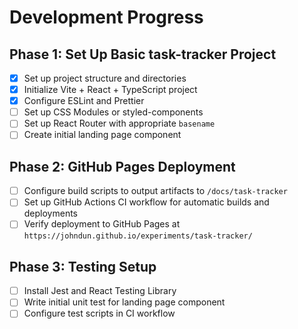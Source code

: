 # Development Progress

## Phase 1: Set Up Basic task-tracker Project

- [x] Set up project structure and directories
- [x] Initialize Vite + React + TypeScript project
- [x] Configure ESLint and Prettier
- [ ] Set up CSS Modules or styled-components
- [ ] Set up React Router with appropriate `basename`
- [ ] Create initial landing page component

## Phase 2: GitHub Pages Deployment

- [ ] Configure build scripts to output artifacts to `/docs/task-tracker`
- [ ] Set up GitHub Actions CI workflow for automatic builds and deployments
- [ ] Verify deployment to GitHub Pages at `https://johndun.github.io/experiments/task-tracker/`

## Phase 3: Testing Setup

- [ ] Install Jest and React Testing Library
- [ ] Write initial unit test for landing page component
- [ ] Configure test scripts in CI workflow
